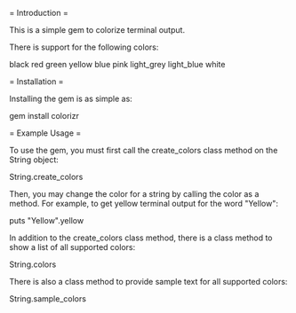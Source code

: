 = Introduction =

This is a simple gem to colorize terminal output.

There is support for the following colors:

black
red
green
yellow
blue
pink
light_grey
light_blue
white

= Installation =

Installing the gem is as simple as:

  gem install colorizr

= Example Usage =

To use the gem, you must first call the create_colors class method on the String
object:

  String.create_colors

Then, you may change the color for a string by calling the color as a method.
For example, to get yellow terminal output for the word "Yellow":

puts "Yellow".yellow

In addition to the create_colors class method, there is a class method to show
a list of all supported colors:

  String.colors

There is also a class method to provide sample text for all supported colors:

  String.sample_colors
